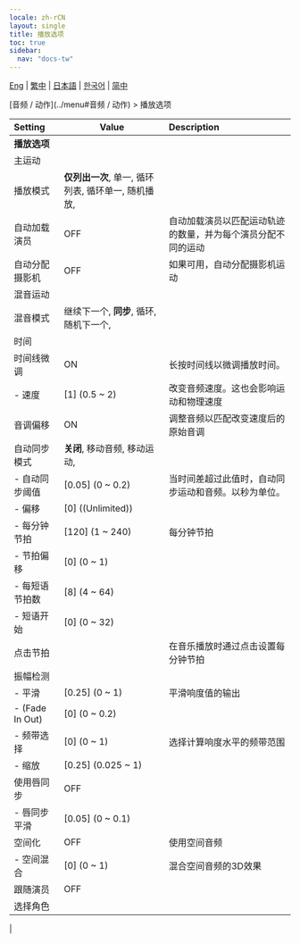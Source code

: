 ```yaml
---
locale: zh-rCN
layout: single
title: 播放选项
toc: true
sidebar:
  nav: "docs-tw"
---
```

[Eng](/dancexr/menu/2025.4/motion/motion_loader) | [繁中](/tw/dancexr/menu/2025.4/motion/motion_loader) | [日本語](/jp/dancexr/menu/2025.4/motion/motion_loader) | [한국어](/kr/dancexr/menu/2025.4/motion/motion_loader) | [简中](/zh/dancexr/menu/2025.4/motion/motion_loader)

[音频 / 动作](../menu#音频 / 动作) > 播放选项



| Setting | Value | Description |
| :--- | --- | :--- |
|**播放选项** | | 
| 主运动 || 
| 播放模式 | **仅列出一次**, 单一, 循环列表, 循环单一, 随机播放,  |  |
| 自动加载演员 | OFF | 自动加载演员以匹配运动轨迹的数量，并为每个演员分配不同的运动
| 自动分配摄影机 | OFF | 如果可用，自动分配摄影机运动
| 混音运动 || 
| 混音模式 | 继续下一个, **同步**, 循环, 随机下一个,  |  |
| 时间 || 
| 时间线微调 | ON | 长按时间线以微调播放时间。
|- 速度 | [1] (0.5 ~ 2) | 改变音频速度。这也会影响运动和物理速度
| 音调偏移 | ON | 调整音频以匹配改变速度后的原始音调
| 自动同步模式 | **关闭**, 移动音频, 移动运动,  |  |
|- 自动同步阈值 | [0.05] (0 ~ 0.2) | 当时间差超过此值时，自动同步运动和音频。以秒为单位。
|- 偏移 | [0] ((Unlimited)) | 
|- 每分钟节拍 | [120] (1 ~ 240) | 每分钟节拍
|- 节拍偏移 | [0] (0 ~ 1) | 
|- 每短语节拍数 | [8] (4 ~ 64) | 
|- 短语开始 | [0] (0 ~ 32) | 
| 点击节拍 || 在音乐播放时通过点击设置每分钟节拍
| 振幅检测 || 
|- 平滑 | [0.25] (0 ~ 1) | 平滑响度值的输出
|- (Fade In Out) | [0] (0 ~ 0.2) | 
|- 频带选择 | [0] (0 ~ 1) | 选择计算响度水平的频带范围
|- 缩放 | [0.25] (0.025 ~ 1) | 
| 使用唇同步 | OFF | 
|- 唇同步平滑 | [0.05] (0 ~ 0.1) | 
| 空间化 | OFF | 使用空间音频
|- 空间混合 | [0] (0 ~ 1) | 混合空间音频的3D效果
| 跟随演员 | OFF | 
| 选择角色 |  |  |
|
